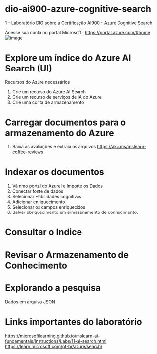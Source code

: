 # dio-ai900-azure-cognitive-search

1 - Laboratório DIO sobre a Certificação AI900 - Azure Cognitive Search

Acesse sua conta no portal Microsoft : https://portal.azure.com/#home
![image](https://github.com/wtnscti/dio-ai900-azure-cognitive-search/assets/140925920/a808e72c-e7bb-4268-9004-3bf83d5f7eec)


# Explore um índice do Azure AI Search (UI)
Recursos do Azure necessários
1. Crie um recurso do Azure AI Search
2. Crie um recurso de serviços de IA do Azure
3. Crie uma conta de armazenamento

# Carregar documentos para o armazenamento do Azure
1. Baixa as avaliações e extraia os arquivos https://aka.ms/mslearn-coffee-reviews

# Indexar os documentos
1. Vá nmo portal do Azurel e Importe os Dados
2. Conectar fonte de dados
3. Selecionar Habilidades cognitivas
4. Adicionar enriquecimento
5. Selecionar os campos enriquecidos
6. Salvar ebriquecimento em armazenamento de conhecimento.

# Consultar o Indice

# Revisar o Armazenamento de Conhecimento

# Explorando a pesquisa
Dados em arquivo JSON

# Links importantes do laboratório
https://microsoftlearning.github.io/mslearn-ai-fundamentals/Instructions/Labs/11-ai-search.html
https://learn.microsoft.com/pt-br/azure/search/



